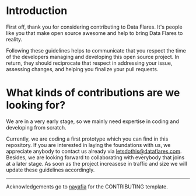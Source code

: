 # Introduction

First off, thank you for considering contributing to Data Flares. It's people like you that make open source awesome and help to bring Data Flares to reality.

Following these guidelines helps to communicate that you respect the time of the developers managing and developing this open source project. In return, they should reciprocate that respect in addressing your issue, assessing changes, and helping you finalize your pull requests.

# What kinds of contributions are we looking for?

We are in a very early stage, so we mainly need expertise in coding and developing from scratch.

Currently, we are coding a first prototype which you can find in this repository. If you are interested in laying the foundations with us, we appreciate anybody to contact us already via [letsdothis@dataflares.com](mailto:letsdothis@dataflares.com). Besides, we are looking forward to collaborating with everybody that joins at a later stage. As soon as the project increasese in traffic and size we will update these guidelines accordingly. 

***
 
Acknowledgements go to [nayafia](https://github.com/nayafia/contributing-template/blob/HEAD/CONTRIBUTING-template.md) for the CONTRIBUTING template. 

